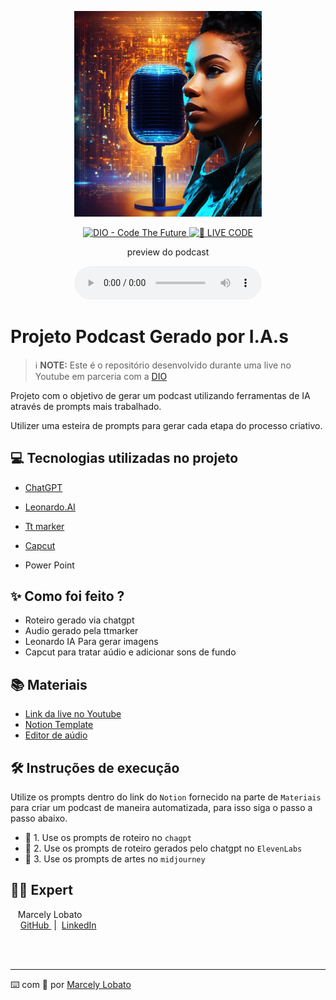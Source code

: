 <p align="center">
<img 
    src="./assets/Capa podcast.png"
    width="300"
/>
</p>

<p align="center">
<a href="https://dio.me/">
    <img 
        src="https://img.shields.io/badge/DIO-Code_The_Future-28DA77?logo=youtube" 
        alt="DIO - Code The Future">
</a>
<a href="https://dio.me/">
<img 
    src="https://img.shields.io/badge/🔴_LIVE_CODE-FF5E72" 
    alt="🔴 LIVE CODE">
</a>
</p>

<p align="center">
    preview do podcast
</p>

<div align="center">
    <audio src="output/podcast_editado.MP3" controls title="Podcast editado"></audio>
</div>

# Projeto Podcast Gerado por I.A.s


 > ℹ️ **NOTE:** Este é o repositório desenvolvido durante uma live no Youtube em parceria com a [DIO](https://dio.me)

Projeto com o objetivo de gerar um podcast utilizando ferramentas de IA através de prompts mais trabalhado.

Utilizer uma esteira de prompts para gerar cada etapa do processo criativo.

## 💻 Tecnologias utilizadas no projeto

- [ChatGPT](https://chat.openai.com/) 

- [Leonardo.AI](https://app.leonardo.ai/)

- [Tt marker](https://soundcloud.com/marcely-lobato-51083479/podcast-ttsmaker-file-marcely?si=460d88de07e74234acde69af0b093340&utm_source=clipboard&utm_medium=text&utm_campaign=social_sharing)

- [Capcut](https://www.capcut.com/)

- Power Point

## ✨ Como foi feito ?

- Roteiro gerado via chatgpt
- Audio gerado pela ttmarker
- Leonardo IA Para gerar imagens
- Capcut para tratar aúdio e adicionar sons de fundo

## 📚 Materiais

- [Link da live no Youtube](https://www.youtube.com)
- [Notion Template](https://helpful-jump-17b.notion.site/PAS-Podcast-AI-Studio-210489e15d7a4a73b743bb159e45d06f?pvs=4)
- [Editor de aúdio](https://www.capcut.com/editor?from_page=landing_page&__action_from=picture_V%C3%ADdeos%20profissionais%20em%20minutos,%20n%C3%A3o%20em%20horas.)


## 🛠️ Instruções de execução

Utilize os prompts dentro do link do `Notion` fornecido na parte de `Materiais` para criar um podcast de maneira automatizada, para isso siga o passo a passo abaixo.

- 🤖 1. Use os prompts de roteiro no `chagpt`
- 🤖 2. Use os prompts de roteiro gerados pelo chatgpt no  `ElevenLabs`
- 🤖 3. Use os prompts de artes no `midjourney`

## 👨‍💻 Expert

<p>
    <img 
      align=left 
      margin=10 
      width=80 
      s
    />
    <p>&nbsp&nbsp&nbspMarcely Lobato<br>
    &nbsp&nbsp&nbsp
    <a 
        href="https://github.com/marcelylobato">
        GitHub
    </a>
    &nbsp;|&nbsp;
    <a 
        href="www.linkedin.com/in/marcely-lobato">
        LinkedIn
    </a>
    
</p>
<br/><br/>
<p>

---

⌨️ com 💜 por [Marcely Lobato](https://github.com/marcelylobato)